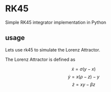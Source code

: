 # RK45

Simple RK45 integrator implementation in Python

## usage

Lets use rk45 to simulate the Lorenz Attractor.

The Lorenz Attractor is defined as 

$$\dot{x} = \sigma(y - x)$$
$$\dot{y} = x(\rho - z) - y$$
$$\dot{z} = xy - \beta z$$

